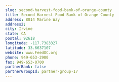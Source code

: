 ```yaml
---
slug: second-harvest-food-bank-of-orange-county
title: Second Harvest Food Bank of Orange County
address: 8014 Marine Way
address2: 
city: Irvine
state: CA
postal: 92618
longitude: -117.7383327
latitude: 33.6637107
website: www.FeedOC.org
phone: 949-653-2900
fax: 949-653-0700
partnerBank: false
partnerGroupId: partner-group-17
---
```

